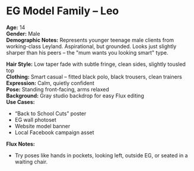 # EG Model Family – Leo

**Age:** 14  
**Gender:** Male  
**Demographic Notes:** Represents younger teenage male clients from working-class Leyland. Aspirational, but grounded. Looks just slightly sharper than his peers – the "mum wants you looking smart" type.

**Hair Style:** Low taper fade with subtle fringe, clean sides, slightly tousled top  
**Clothing:** Smart casual – fitted black polo, black trousers, clean trainers  
**Expression:** Calm, quietly confident  
**Pose:** Standing front-facing, arms relaxed  
**Background:** Gray studio backdrop for easy Flux editing  
**Use Cases:**  
- “Back to School Cuts” poster  
- EG wall photoset  
- Website model banner  
- Local Facebook campaign asset  

**Flux Notes:**  
- Try poses like hands in pockets, looking left, outside EG, or seated in a waiting chair.
